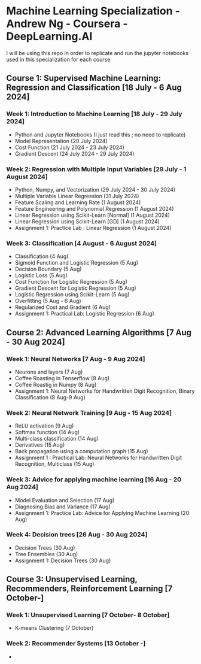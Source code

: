 # Machine Learning Specialization - Andrew Ng - Coursera - DeepLearning.AI

I will be using this repo in order to replicate and run the jupyter notebooks used in this specialization for each course.

## Course 1: Supervised Machine Learning: Regression and Classification [18 July - 6 Aug 2024]

### Week 1: Introduction to Machine Learning [18 July - 29 July 2024]
- Python and Jupyter Notebooks (I just read this ; no need to replicate)
- Model Representation (20 July 2024)
- Cost Function (21 July 2024 - 23 July 2024)
- Gradient Descent (24 July 2024 - 29 July 2024)

### Week 2: Regression with Multiple Input Variables [29 July - 1 August 2024]
- Python, Numpy, and Vectorization (29 July 2024 - 30 July 2024)
- Multiple Variable Linear Regression (31 July 2024)
- Feature Scaling and Learning Rate (1 August 2024)
- Feature Engineering and Polynomial Regression (1 August 2024)
- Linear Regression using Scikit-Learn [Normal] (1 August 2024)
- Linear Regression using Scikit-Learn [GD] (1 August 2024)
- Assignment 1: Practice Lab : Linear Regression (1 August 2024)

### Week 3: Classification [4 August - 6 August 2024]
- Classification (4 Aug)
- Sigmoid Function and Logistic Regression (5 Aug)
- Decision Boundary (5 Aug)
- Logistic Loss (5 Aug)
- Cost Function for Logistic Regression (5 Aug)
- Gradient Descent for Logistic Regression (5 Aug)
- Logistic Regression using Scikit-Learn (5 Aug)
- Overfitting (5 Aug - 6 Aug)
- Regularized Cost and Gradient (6 Aug)
- Assignment 1: Practical Lab: Logistic Regression (6 Aug)

## Course 2: Advanced Learning Algorithms [7 Aug - 30 Aug 2024]

### Week 1: Neural Networks [7 Aug - 9 Aug 2024]
- Neurons and layers (7 Aug)
- Coffee Roasting in Tenserflow (8 Aug)
- Coffee Roastig in Numpy (8 Aug)
- Assignment 1: Neural Networks for Handwritten Digit Recognition, Binary Classification (8 Aug-9 Aug)

### Week 2: Neural Network Training [9 Aug - 15 Aug 2024]
- ReLU activation (9 Aug)
- Softmax function (14 Aug)
- Multi-class classification (14 Aug)
- Derivatives (15 Aug)
- Back propagation using a computation graph (15 Aug)
- Assignment 1 : Practical Lab: Neural Networks for Handwritten Digit Recognition, Multiclass (15 Aug)

### Week 3: Advice for applying machine learning [16 Aug - 20 Aug 2024]
- Model Evaluation and Selection (17 Aug)
- Diagnosing Bias and Variance (17 Aug)
- Assignment 1: Practice Lab: Advice for Applying Machine Learning (20 Aug)

### Week 4: Decision trees [26 Aug - 30 Aug 2024]
- Decision Trees (30 Aug)
- Tree Ensembles (30 Aug)
- Assignment 1: Decision Trees (30 Aug)

## Course 3: Unsupervised Learning, Recommenders, Reinforcement Learning [7 October-]

### Week 1: Unsupervised Learning [7 October- 8 October]
- K-means Clustering (7 October) 

### Week 2: Recommender Systems [13 October -]
- 